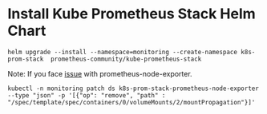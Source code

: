 # Install Kube Prometheus Stack Helm Chart

```shell
helm upgrade --install --namespace=monitoring --create-namespace k8s-prom-stack  prometheus-community/kube-prometheus-stack
```

Note: If you face [issue](https://github.com/prometheus-community/helm-charts/issues/467#issuecomment-957091174) with prometheus-node-exporter.

```shell
kubectl -n monitoring patch ds k8s-prom-stack-prometheus-node-exporter --type "json" -p '[{"op": "remove", "path" : "/spec/template/spec/containers/0/volumeMounts/2/mountPropagation"}]'
```

